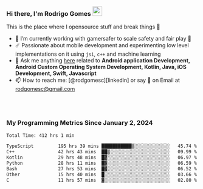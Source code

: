 
### Hi there, I'm Rodrigo Gomes <img src="https://media.giphy.com/media/hvRJCLFzcasrR4ia7z/giphy.gif" width="25px">
This is the place where I opensource stuff and break things 🤣
- 🔭 I’m currently working with gamersafer to scale safety and fair play 💜
- ☄️ Passionate about mobile development and experimenting low level implementations on it using `jsi`, `c++` and machine learning
- 💬 Ask me anything [here](https://github.com/rodgomesc/rodgomesc/issues) related to <b>Android application Development, Android Custom Operating System Development, Kotlin, Java, iOS Development, Swift, Javascript</b>
- 📫 How to reach me: [@rodgomesc][linkedin] or say 👋 on Email at [rodgomesc@gmail.com](mailto:rodgomesc@gmail.com)


<br/>

<!-- 
<picture>
  <img src="/github-metrics.svg" alt="Metrics">
</picture>
-->

</br>

### My Programming Metrics Since January 2, 2024 


<!--START_SECTION:waka-->

```txt
Total Time: 412 hrs 1 min

TypeScript         195 hrs 39 mins ███████████▒░░░░░░░░░░░░░   45.74 %
C++                42 hrs 43 mins  ██▒░░░░░░░░░░░░░░░░░░░░░░   09.99 %
Kotlin             29 hrs 48 mins  █▓░░░░░░░░░░░░░░░░░░░░░░░   06.97 %
Python             28 hrs 11 mins  █▓░░░░░░░░░░░░░░░░░░░░░░░   06.59 %
Bash               27 hrs 53 mins  █▓░░░░░░░░░░░░░░░░░░░░░░░   06.52 %
Other              15 hrs 40 mins  █░░░░░░░░░░░░░░░░░░░░░░░░   03.66 %
C                  11 hrs 57 mins  ▓░░░░░░░░░░░░░░░░░░░░░░░░   02.80 %
```

<!--END_SECTION:waka-->
